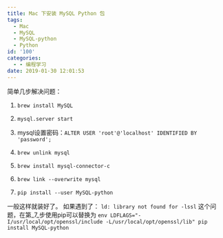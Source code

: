 ```yaml
---
title: Mac 下安装 MySQL Python 包
tags:
  - Mac
  - MySQL
  - MySQL-python
  - Python
id: '100'
categories:
  - - 编程学习
date: 2019-01-30 12:01:53
---
```


简单几步解决问题：
<!-- more -->
1.  `brew install MySQL`
    
2.  `mysql.server start`
    
3.  mysql设置密码：`ALTER USER 'root'@'localhost' IDENTIFIED BY 'password';`
    
4.  `brew unlink mysql`
    
5.  `brew install mysql-connector-c`
    
6.  `brew link --overwrite mysql`
    
7.  `pip install --user MySQL-python`
    

一般这样就装好了。 如果遇到了： `ld: library not found for -lssl` 这个问题，在第_7_步使用pip可以替换为 `env LDFLAGS="-I/usr/local/opt/openssl/include -L/usr/local/opt/openssl/lib" pip install MySQL-python`